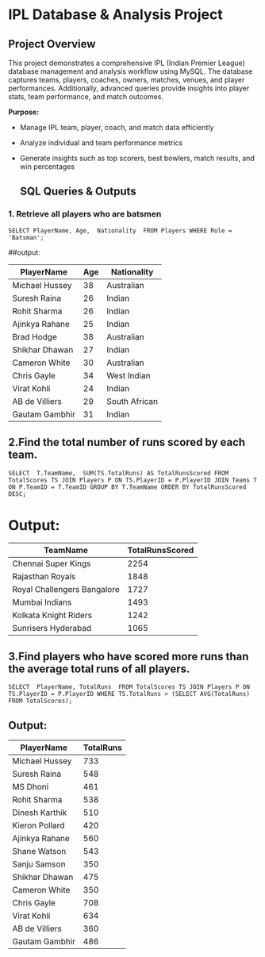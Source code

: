 
# IPL Database & Analysis Project

## Project Overview

This project demonstrates a comprehensive IPL (Indian Premier League) database management and analysis workflow using MySQL. The database captures teams, players, coaches, owners, matches, venues, and player performances. Additionally, advanced queries provide insights into player stats, team performance, and match outcomes.

**Purpose:**

- Manage IPL team, player, coach, and match data efficiently
- Analyze individual and team performance metrics
- Generate insights such as top scorers, best bowlers, match results, and win percentages

  ## SQL Queries & Outputs

### 1. Retrieve all players who are batsmen
``SELECT
    PlayerName,
    Age, 
    Nationality 
FROM Players
WHERE Role = 'Batsman';``

##output:

| PlayerName     | Age | Nationality   |
| -------------- | --- | ------------- |
| Michael Hussey | 38  | Australian    |
| Suresh Raina   | 26  | Indian        |
| Rohit Sharma   | 26  | Indian        |
| Ajinkya Rahane | 25  | Indian        |
| Brad Hodge     | 38  | Australian    |
| Shikhar Dhawan | 27  | Indian        |
| Cameron White  | 30  | Australian    |
| Chris Gayle    | 34  | West Indian   |
| Virat Kohli    | 24  | Indian        |
| AB de Villiers | 29  | South African |
| Gautam Gambhir | 31  | Indian        |


## 2.Find the total number of runs scored by each team.
``SELECT 
T.TeamName, 
SUM(TS.TotalRuns) AS TotalRunsScored
FROM TotalScores TS
JOIN Players P ON TS.PlayerID = P.PlayerID
JOIN Teams T ON P.TeamID = T.TeamID
GROUP BY T.TeamName
ORDER BY TotalRunsScored DESC;``

# Output:
| TeamName                    | TotalRunsScored |
| --------------------------- | --------------- |
| Chennai Super Kings         | 2254            |
| Rajasthan Royals            | 1848            |
| Royal Challengers Bangalore | 1727            |
| Mumbai Indians              | 1493            |
| Kolkata Knight Riders       | 1242            |
| Sunrisers Hyderabad         | 1065            |


## 3.Find players who have scored more runs than the average total runs of all players.
``SELECT 
PlayerName,
 TotalRuns 
FROM TotalScores TS
JOIN Players P ON TS.PlayerID = P.PlayerID
WHERE TS.TotalRuns > (SELECT AVG(TotalRuns) FROM TotalScores);``

## Output:

| PlayerName     | TotalRuns |
| -------------- | --------- |
| Michael Hussey | 733       |
| Suresh Raina   | 548       |
| MS Dhoni       | 461       |
| Rohit Sharma   | 538       |
| Dinesh Karthik | 510       |
| Kieron Pollard | 420       |
| Ajinkya Rahane | 560       |
| Shane Watson   | 543       |
| Sanju Samson   | 350       |
| Shikhar Dhawan | 475       |
| Cameron White  | 350       |
| Chris Gayle    | 708       |
| Virat Kohli    | 634       |
| AB de Villiers | 360       |
| Gautam Gambhir | 486       |
